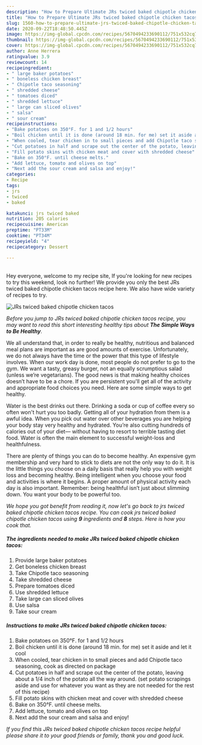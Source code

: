 ```yaml
---
description: "How to Prepare Ultimate JRs twiced baked chipotle chicken tacos"
title: "How to Prepare Ultimate JRs twiced baked chipotle chicken tacos"
slug: 1560-how-to-prepare-ultimate-jrs-twiced-baked-chipotle-chicken-tacos
date: 2020-09-22T18:48:50.445Z
image: https://img-global.cpcdn.com/recipes/5670494233690112/751x532cq70/jrs-twiced-baked-chipotle-chicken-tacos-recipe-main-photo.jpg
thumbnail: https://img-global.cpcdn.com/recipes/5670494233690112/751x532cq70/jrs-twiced-baked-chipotle-chicken-tacos-recipe-main-photo.jpg
cover: https://img-global.cpcdn.com/recipes/5670494233690112/751x532cq70/jrs-twiced-baked-chipotle-chicken-tacos-recipe-main-photo.jpg
author: Anne Herrera
ratingvalue: 3.9
reviewcount: 14
recipeingredient:
- " large baker potatoes"
- " boneless chicken breast"
- " Chipotle taco seasoning"
- " shredded cheese"
- " tomatoes diced"
- " shredded lettuce"
- " large can sliced olives"
- " salsa"
- " sour cream"
recipeinstructions:
- "Bake potatoes on 350°F. for 1 and 1/2 hours"
- "Boil chicken until it is done (around 18 min. for me) set it aside and let it cool"
- "When cooled, tear chicken in to small pieces and add Chipotle taco seasoning, cook as directed on package"
- "Cut potatoes in half and scrape out the center of the potato, leaving about a 1/4 inch of the potato all the way around. (set potato scrapings aside and use for whatever you want as they are not needed for the rest of this recipe)"
- "Fill potato skins with chicken meat and cover with shredded cheese"
- "Bake on 350°F. until cheese melts."
- "Add lettuce, tomato and olives on top"
- "Next add the sour cream and salsa and enjoy!"
categories:
- Recipe
tags:
- jrs
- twiced
- baked

katakunci: jrs twiced baked 
nutrition: 205 calories
recipecuisine: American
preptime: "PT33M"
cooktime: "PT34M"
recipeyield: "4"
recipecategory: Dessert

---
```

<br>
Hey everyone, welcome to my recipe site, If you're looking for new recipes to try this weekend, look no further! We provide you only the best JRs twiced baked chipotle chicken tacos recipe here. We also have wide variety of recipes to try.
<br>


![JRs twiced baked chipotle chicken tacos](https://img-global.cpcdn.com/recipes/5670494233690112/751x532cq70/jrs-twiced-baked-chipotle-chicken-tacos-recipe-main-photo.jpg)

<i>Before you jump to JRs twiced baked chipotle chicken tacos recipe, you may want to read this short interesting healthy tips about <strong>The Simple Ways to Be Healthy</strong>.</i>

We all understand that, in order to really be healthy, nutritious and balanced meal plans are important as are good amounts of exercise. Unfortunately, we do not always have the time or the power that this type of lifestyle involves. When our work day is done, most people do not prefer to go to the gym. We want a tasty, greasy burger, not an equally scrumptious salad (unless we’re vegetarians). The good news is that making healthy choices doesn’t have to be a chore. If you are persistent you'll get all of the activity and appropriate food choices you need. Here are some simple ways to get healthy.

Water is the best drinks out there. Drinking a soda or cup of coffee every so often won't hurt you too badly. Getting all of your hydration from them is a awful idea. When you pick out water over other beverages you are helping your body stay very healthy and hydrated. You’re also cutting hundreds of calories out of your diet— without having to resort to terrible tasting diet food. Water is often the main element to successful weight-loss and healthfulness.

There are plenty of things you can do to become healthy. An expensive gym membership and very hard to stick to diets are not the only way to do it. It is the little things you choose on a daily basis that really help you with weight loss and becoming healthy. Being intelligent when you choose your food and activities is where it begins. A proper amount of physical activity each day is also important. Remember: being healthful isn’t just about slimming down. You want your body to be powerful too. 


<i>We hope you got benefit from reading it, now let's go back to jrs twiced baked chipotle chicken tacos recipe. You can cook jrs twiced baked chipotle chicken tacos using <strong>9</strong> ingredients and <strong>8</strong> steps. Here is how you cook that.
</i>

##### The ingredients needed to make JRs twiced baked chipotle chicken tacos:

1. Provide  large baker potatoes
1. Get  boneless chicken breast
1. Take  Chipotle taco seasoning
1. Take  shredded cheese
1. Prepare  tomatoes diced
1. Use  shredded lettuce
1. Take  large can sliced olives
1. Use  salsa
1. Take  sour cream


##### Instructions to make JRs twiced baked chipotle chicken tacos:

1. Bake potatoes on 350°F. for 1 and 1/2 hours
1. Boil chicken until it is done (around 18 min. for me) set it aside and let it cool
1. When cooled, tear chicken in to small pieces and add Chipotle taco seasoning, cook as directed on package
1. Cut potatoes in half and scrape out the center of the potato, leaving about a 1/4 inch of the potato all the way around. (set potato scrapings aside and use for whatever you want as they are not needed for the rest of this recipe)
1. Fill potato skins with chicken meat and cover with shredded cheese
1. Bake on 350°F. until cheese melts.
1. Add lettuce, tomato and olives on top
1. Next add the sour cream and salsa and enjoy!


<i>If you find this JRs twiced baked chipotle chicken tacos recipe helpful please share it to your good friends or family, thank you and good luck.</i>
